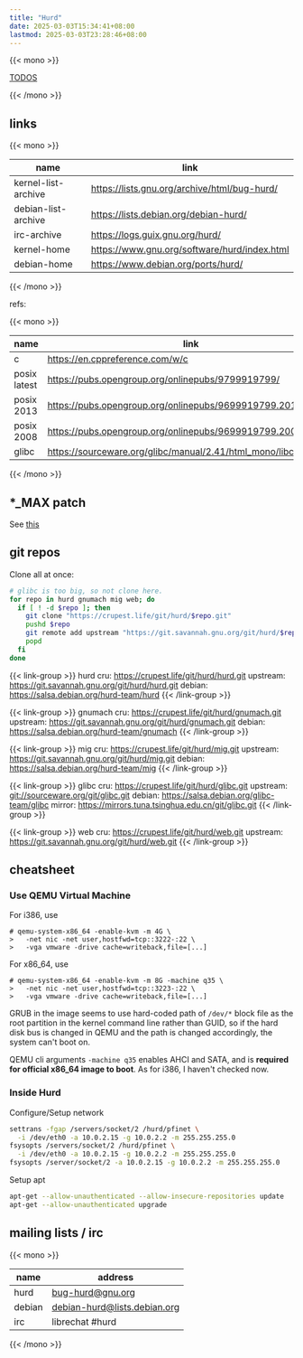 ```yaml
---
title: "Hurd"
date: 2025-03-03T15:34:41+08:00
lastmod: 2025-03-03T23:28:46+08:00
---
```


{{< mono >}}

[TODOS](/notes/hurd/todos)

{{< /mono >}}

## links

{{< mono >}}

| name | link |
| --- | --- |
| kernel-list-archive | <https://lists.gnu.org/archive/html/bug-hurd/> |
| debian-list-archive | <https://lists.debian.org/debian-hurd/> |
| irc-archive | <https://logs.guix.gnu.org/hurd/> |
| kernel-home | <https://www.gnu.org/software/hurd/index.html> |
| debian-home | <https://www.debian.org/ports/hurd/> |

{{< /mono >}}

refs:

{{< mono >}}

| name | link |
| --- | --- |
| c | <https://en.cppreference.com/w/c> |
| posix latest | <https://pubs.opengroup.org/onlinepubs/9799919799/> |
| posix 2013 | <https://pubs.opengroup.org/onlinepubs/9699919799.2013edition/> |
| posix 2008 | <https://pubs.opengroup.org/onlinepubs/9699919799.2008edition/> |
| glibc | <https://sourceware.org/glibc/manual/2.41/html_mono/libc.html> |

{{< /mono >}}

## *_MAX patch

See [this](posts/c-func-ext.md)

## git repos

Clone all at once:

```sh
# glibc is too big, so not clone here.
for repo in hurd gnumach mig web; do
  if [ ! -d $repo ]; then
    git clone "https://crupest.life/git/hurd/$repo.git"
    pushd $repo
    git remote add upstream "https://git.savannah.gnu.org/git/hurd/$repo.git"
    popd
  fi
done
```

{{< link-group >}}
hurd
cru: <https://crupest.life/git/hurd/hurd.git>
upstream: <https://git.savannah.gnu.org/git/hurd/hurd.git>
debian: <https://salsa.debian.org/hurd-team/hurd>
{{< /link-group >}}

{{< link-group >}}
gnumach
cru: <https://crupest.life/git/hurd/gnumach.git>
upstream: <https://git.savannah.gnu.org/git/hurd/gnumach.git>
debian: <https://salsa.debian.org/hurd-team/gnumach>
{{< /link-group >}}

{{< link-group >}}
mig
cru: <https://crupest.life/git/hurd/mig.git>
upstream: <https://git.savannah.gnu.org/git/hurd/mig.git>
debian: <https://salsa.debian.org/hurd-team/mig>
{{< /link-group >}}

{{< link-group >}}
glibc
cru: <https://crupest.life/git/hurd/glibc.git>
upstream: <git://sourceware.org/git/glibc.git>
debian: <https://salsa.debian.org/glibc-team/glibc>
mirror: <https://mirrors.tuna.tsinghua.edu.cn/git/glibc.git>
{{< /link-group >}}

{{< link-group >}}
web
cru: <https://crupest.life/git/hurd/web.git>
upstream: <https://git.savannah.gnu.org/git/hurd/web.git>
{{< /link-group >}}

## cheatsheet

### Use QEMU Virtual Machine

For i386, use

```bash-session
# qemu-system-x86_64 -enable-kvm -m 4G \
>   -net nic -net user,hostfwd=tcp::3222-:22 \
>   -vga vmware -drive cache=writeback,file=[...]
```

For x86_64, use

```bash-session
# qemu-system-x86_64 -enable-kvm -m 8G -machine q35 \
>   -net nic -net user,hostfwd=tcp::3223-:22 \
>   -vga vmware -drive cache=writeback,file=[...]
```

GRUB in the image seems to use hard-coded path of `/dev/*` block file as the
root partition in the kernel command line rather than GUID, so if the hard disk
bus is changed in QEMU and the path is changed accordingly, the system can't
boot on.

QEMU cli arguments `-machine q35` enables AHCI and SATA, and is **required for
official x86_64 image to boot**. As for i386, I haven't checked now.

### Inside Hurd

Configure/Setup network

```sh
settrans -fgap /servers/socket/2 /hurd/pfinet \
  -i /dev/eth0 -a 10.0.2.15 -g 10.0.2.2 -m 255.255.255.0
fsysopts /servers/socket/2 /hurd/pfinet \
  -i /dev/eth0 -a 10.0.2.15 -g 10.0.2.2 -m 255.255.255.0
fsysopts /server/socket/2 -a 10.0.2.15 -g 10.0.2.2 -m 255.255.255.0
```

Setup apt

```sh
apt-get --allow-unauthenticated --allow-insecure-repositories update
apt-get --allow-unauthenticated upgrade
```

## mailing lists / irc

{{< mono >}}

| name | address |
| --- | --- |
| hurd | <bug-hurd@gnu.org> |
| debian | <debian-hurd@lists.debian.org> |
| irc | librechat #hurd |

{{< /mono >}}
